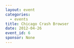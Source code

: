 ```yaml
---
layout: event
categories: 
  - events
title: Chicago Crash Browser
date: 2012-04-26
event_id: 6
sponsor: None
---
```




